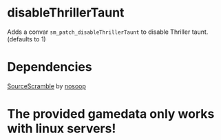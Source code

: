 # disableThrillerTaunt
Adds a convar `sm_patch_disableThrillerTaunt` to disable Thriller taunt. (defaults to 1)

# Dependencies
[SourceScramble](https://github.com/nosoop/SMExt-SourceScramble) by [nosoop](https://github.com/nosoop)

# The provided gamedata only works with linux servers!
